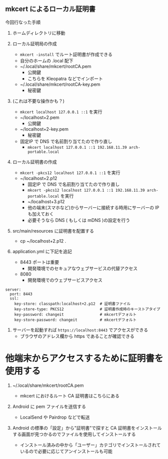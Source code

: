 ## mkcert によるローカル証明書

今回行なった手順

1. ホームディレクトリに移動

1. ローカル証明局の作成
    - `mkcert -install` でルート証明書が作成できる
    - 自分のホームの .local 配下
    - ~/.local/share/mkcert/rootCA.pem
        - 公開鍵
        - こちらを Kleopatra などでインポート
    - ~/.local/share/mkcert/rootCA-key.pem
        - 秘密鍵

1. (これは不要な操作かも？)
    - `mkcert localhost 127.0.0.1 ::1` を実行
    - ~/localhost+2.pem
        - 公開鍵
    - ~/localhost+2-key.pem
        - 秘密鍵
    - 固定IP で DNS で名前割り当てたので作り直し
        - `mkcert localhost 127.0.0.1 ::1 192.168.11.39 arch-portable.local`

1. ローカル証明書の作成
    - `mkcert -pkcs12 localhost 127.0.0.1 ::1` を実行
    - ~/localhost+2.p12
        - 固定IP で DNS で名前割り当てたので作り直し
        - `mkcert -pkcs12 localhost 127.0.0.1 ::1 192.168.11.39 arch-portable.local` を実行
        - ~/localhost+3.p12
        - 他の端末(スマホなど)からサーバーに接続する時用にサーバーの IP も加えておく
        - 必要そうなら DNS ( もしくは mDNS )の設定を行う

1. src/main/resources に証明書を配置する
    - cp ~/localhost+2.p12 .

1. application.yml に下記を追記
    - 8443 ポートは重要
        - 開発環境でのセキュアなウェブサービスの代替アクセス
    - 8080
        - 開発環境でのウェブサービスアクセス

```
server:
  port: 8443
  ssl:
    key-store: classpath:localhost+2.p12  # 証明書ファイル
    key-store-type: PKCS12                # 証明書作成時のキーストアタイプ
    key-password: changeit                # mkcertデフォルト
    key-store-password: changeit          # mkcertデフォルト
```

1. サーバーを起動すれば `https://localhost:8443` でアクセスができる
    - ブラウザのアドレス欄から https であることが確認できる

# 他端末からアクセスするために証明書を使用する

1. ~/.local/share/mkcert/rootCA.pem
    - mkcert におけるルート CA 証明書はこちらにある

1. Android に pem ファイルを送信する
    - LocalSend や Pairdrop などで転送

1. Android の標準の「設定」から"証明書"で探すと CA 証明書をインストールする画面が見つかるのでファイルを使用してインストールする
    - インストール済みの中から「ユーザー」カテゴリでインストールされているので必要に応じてアンインストールも可能

